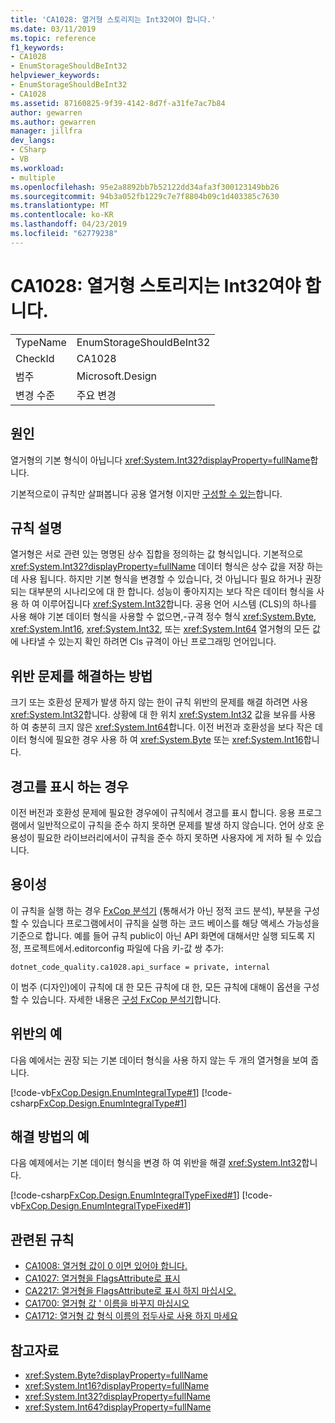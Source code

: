 ```yaml
---
title: 'CA1028: 열거형 스토리지는 Int32여야 합니다.'
ms.date: 03/11/2019
ms.topic: reference
f1_keywords:
- CA1028
- EnumStorageShouldBeInt32
helpviewer_keywords:
- EnumStorageShouldBeInt32
- CA1028
ms.assetid: 87160825-9f39-4142-8d7f-a31fe7ac7b84
author: gewarren
ms.author: gewarren
manager: jillfra
dev_langs:
- CSharp
- VB
ms.workload:
- multiple
ms.openlocfilehash: 95e2a8892bb7b52122dd34afa3f300123149bb26
ms.sourcegitcommit: 94b3a052fb1229c7e7f8804b09c1d403385c7630
ms.translationtype: MT
ms.contentlocale: ko-KR
ms.lasthandoff: 04/23/2019
ms.locfileid: "62779238"
---
```

# <a name="ca1028-enum-storage-should-be-int32"></a>CA1028: 열거형 스토리지는 Int32여야 합니다.

|||
|-|-|
|TypeName|EnumStorageShouldBeInt32|
|CheckId|CA1028|
|범주|Microsoft.Design|
|변경 수준|주요 변경|

## <a name="cause"></a>원인

열거형의 기본 형식이 아닙니다 <xref:System.Int32?displayProperty=fullName>합니다.

기본적으로이 규칙만 살펴봅니다 공용 열거형 이지만 [구성할 수 있는](#configurability)합니다.

## <a name="rule-description"></a>규칙 설명

열거형은 서로 관련 있는 명명된 상수 집합을 정의하는 값 형식입니다. 기본적으로 <xref:System.Int32?displayProperty=fullName> 데이터 형식은 상수 값을 저장 하는 데 사용 됩니다. 하지만 기본 형식을 변경할 수 있습니다, 것 아닙니다 필요 하거나 권장 되는 대부분의 시나리오에 대 한 합니다. 성능이 좋아지지는 보다 작은 데이터 형식을 사용 하 여 이루어집니다 <xref:System.Int32>합니다. 공용 언어 시스템 (CLS)의 하나를 사용 해야 기본 데이터 형식을 사용할 수 없으면,-규격 정수 형식 <xref:System.Byte>, <xref:System.Int16>, <xref:System.Int32>, 또는 <xref:System.Int64> 열거형의 모든 값에 나타낼 수 있는지 확인 하려면 Cls 규격이 아닌 프로그래밍 언어입니다.

## <a name="how-to-fix-violations"></a>위반 문제를 해결하는 방법

크기 또는 호환성 문제가 발생 하지 않는 한이 규칙 위반의 문제를 해결 하려면 사용 <xref:System.Int32>합니다. 상황에 대 한 위치 <xref:System.Int32> 값을 보유를 사용 하 여 충분히 크지 않은 <xref:System.Int64>합니다. 이전 버전과 호환성을 보다 작은 데이터 형식에 필요한 경우 사용 하 여 <xref:System.Byte> 또는 <xref:System.Int16>합니다.

## <a name="when-to-suppress-warnings"></a>경고를 표시 하는 경우

이전 버전과 호환성 문제에 필요한 경우에이 규칙에서 경고를 표시 합니다. 응용 프로그램에서 일반적으로이 규칙을 준수 하지 못하면 문제를 발생 하지 않습니다. 언어 상호 운용성이 필요한 라이브러리에서이 규칙을 준수 하지 못하면 사용자에 게 저하 될 수 있습니다.

## <a name="configurability"></a>용이성

이 규칙을 실행 하는 경우 [FxCop 분석기](install-fxcop-analyzers.md) (통해서가 아닌 정적 코드 분석), 부분을 구성할 수 있습니다 프로그램에서이 규칙을 실행 하는 코드 베이스를 해당 액세스 가능성을 기준으로 합니다. 예를 들어 규칙 public이 아닌 API 화면에 대해서만 실행 되도록 지정, 프로젝트에서.editorconfig 파일에 다음 키-값 쌍 추가:

```
dotnet_code_quality.ca1028.api_surface = private, internal
```

이 범주 (디자인)에이 규칙에 대 한 모든 규칙에 대 한, 모든 규칙에 대해이 옵션을 구성할 수 있습니다. 자세한 내용은 [구성 FxCop 분석기](configure-fxcop-analyzers.md)합니다.

## <a name="example-of-a-violation"></a>위반의 예

다음 예에서는 권장 되는 기본 데이터 형식을 사용 하지 않는 두 개의 열거형을 보여 줍니다.

[!code-vb[FxCop.Design.EnumIntegralType#1](../code-quality/codesnippet/VisualBasic/ca1028-enum-storage-should-be-int32_1.vb)]
[!code-csharp[FxCop.Design.EnumIntegralType#1](../code-quality/codesnippet/CSharp/ca1028-enum-storage-should-be-int32_1.cs)]

## <a name="example-of-how-to-fix"></a>해결 방법의 예

다음 예제에서는 기본 데이터 형식을 변경 하 여 위반을 해결 <xref:System.Int32>합니다.

[!code-csharp[FxCop.Design.EnumIntegralTypeFixed#1](../code-quality/codesnippet/CSharp/ca1028-enum-storage-should-be-int32_2.cs)]
[!code-vb[FxCop.Design.EnumIntegralTypeFixed#1](../code-quality/codesnippet/VisualBasic/ca1028-enum-storage-should-be-int32_2.vb)]

## <a name="related-rules"></a>관련된 규칙

- [CA1008: 열거형 값이 0 이면 있어야 합니다.](../code-quality/ca1008-enums-should-have-zero-value.md)
- [CA1027: 열거형을 FlagsAttribute로 표시](../code-quality/ca1027-mark-enums-with-flagsattribute.md)
- [CA2217: 열거형을 FlagsAttribute로 표시 하지 마십시오.](../code-quality/ca2217-do-not-mark-enums-with-flagsattribute.md)
- [CA1700: 열거형 값 ' 이름을 바꾸지 마십시오](../code-quality/ca1700-do-not-name-enum-values-reserved.md)
- [CA1712: 열거형 값 형식 이름의 접두사로 사용 하지 마세요](../code-quality/ca1712-do-not-prefix-enum-values-with-type-name.md)

## <a name="see-also"></a>참고자료

- <xref:System.Byte?displayProperty=fullName>
- <xref:System.Int16?displayProperty=fullName>
- <xref:System.Int32?displayProperty=fullName>
- <xref:System.Int64?displayProperty=fullName>